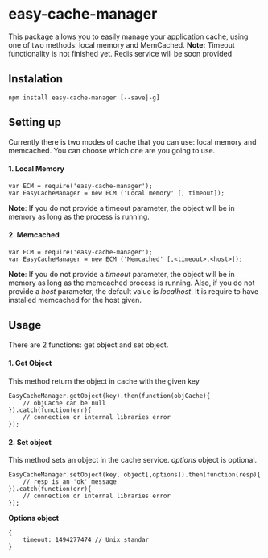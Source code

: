 # easy-cache-manager
This package allows you to easily manage your application cache, using one of two methods: local memory and MemCached.
**Note:** Timeout functionality is not finished yet. Redis service will be soon provided

## Instalation
```
npm install easy-cache-manager [--save|-g]
```
## Setting up
Currently there is two modes of cache that you can use: local memory and memcached. You can choose which one are you going to use.
 
#### 1. Local Memory
```
var ECM = require('easy-cache-manager');
var EasyCacheManager = new ECM ('Local memory' [, timeout]);
```
**Note**: If you do not provide a timeout parameter, the object will be in memory as long as the process is running.

#### 2. Memcached
```
var ECM = require('easy-cache-manager');
var EasyCacheManager = new ECM ('Memcached' [,<timeout>,<host>]);
```
**Note**: If you do not provide a *timeout* parameter, the object will be in memory as long as the memcached process is running. Also, if you do not provide a *host* parameter, the default value is *localhost*. It is require to have installed memcached for the host given.

## Usage

There are 2 functions: get object and set object.

#### 1. Get Object
This method return the object in cache with the given key
```
EasyCacheManager.getObject(key).then(function(objCache){
    // objCache can be null
}).catch(function(err){
    // connection or internal libraries error
});
```
#### 2. Set object
This method sets an object in the cache service. *options* object is optional.
```
EasyCacheManager.setObject(key, object[,options]).then(function(resp){
    // resp is an 'ok' message
}).catch(function(err){
    // connection or internal libraries error
});
```
**Options object**
```
{
    timeout: 1494277474 // Unix standar
}
```